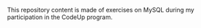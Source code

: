 This repository content is made of exercises on MySQL during my participation in the CodeUp program.